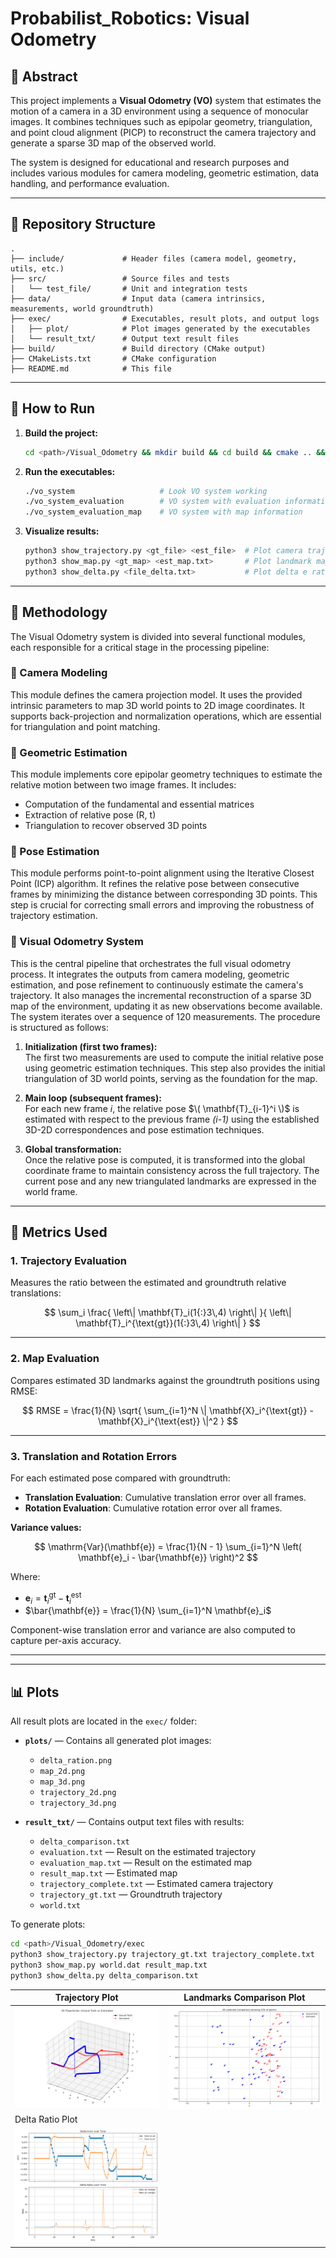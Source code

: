 # Probabilist_Robotics: Visual Odometry 

## 🧠 Abstract

This project implements a **Visual Odometry (VO)** system that estimates the motion of a camera in a 3D environment using a sequence of monocular images. It combines techniques such as epipolar geometry, triangulation, and point cloud alignment (PICP) to reconstruct the camera trajectory and generate a sparse 3D map of the observed world.

The system is designed for educational and research purposes and includes various modules for camera modeling, geometric estimation, data handling, and performance evaluation.

---

## 📁 Repository Structure

```
.
├── include/             # Header files (camera model, geometry, utils, etc.)
├── src/                 # Source files and tests
│   └── test_file/       # Unit and integration tests
├── data/                # Input data (camera intrinsics, measurements, world groundtruth)
├── exec/                # Executables, result plots, and output logs
│   ├── plot/            # Plot images generated by the executables
│   └── result_txt/      # Output text result files
├── build/               # Build directory (CMake output)
├── CMakeLists.txt       # CMake configuration
├── README.md            # This file
```

---

## 🚀 How to Run

1. **Build the project:**
   ```bash
   cd <path>/Visual_Odometry && mkdir build && cd build && cmake .. && make && cd../exec
   ```

2. **Run the executables:**
   ```bash
   ./vo_system                   # Look VO system working
   ./vo_system_evaluation        # VO system with evaluation information
   ./vo_system_evaluation_map    # VO system with map information
   ```

3. **Visualize results:**
   ```bash
   python3 show_trajectory.py <gt_file> <est_file>  # Plot camera trajectory
   python3 show_map.py <gt_map> <est_map.txt>       # Plot landmark map
   python3 show_delta.py <file_delta.txt>           # Plot delta e ratio
   ```
---
## 🧪 Methodology

The Visual Odometry system is divided into several functional modules, each responsible for a critical stage in the processing pipeline:

### 🔧 Camera Modeling  
This module defines the camera projection model. It uses the provided intrinsic parameters to map 3D world points to 2D image coordinates. It supports back-projection and normalization operations, which are essential for triangulation and point matching.

### 📐 Geometric Estimation  
This module implements core epipolar geometry techniques to estimate the relative motion between two image frames. It includes:
- Computation of the fundamental and essential matrices  
- Extraction of relative pose (R, t)  
- Triangulation to recover observed 3D points  

### 🔄 Pose Estimation  
This module performs point-to-point alignment using the Iterative Closest Point (ICP) algorithm. It refines the relative pose between consecutive frames by minimizing the distance between corresponding 3D points. This step is crucial for correcting small errors and improving the robustness of trajectory estimation.

### 🎥 Visual Odometry System  
This is the central pipeline that orchestrates the full visual odometry process. It integrates the outputs from camera modeling, geometric estimation, and pose refinement to continuously estimate the camera's trajectory. It also manages the incremental reconstruction of a sparse 3D map of the environment, updating it as new observations become available.
The system iterates over a sequence of 120 measurements. The procedure is structured as follows:

1. **Initialization (first two frames):**  
   The first two measurements are used to compute the initial relative pose using geometric estimation techniques. This step also provides the initial triangulation of 3D world points, serving as the foundation for the map.

2. **Main loop (subsequent frames):**  
   For each new frame *i*, the relative pose $\( \mathbf{T}_{i-1}^i \)$ is estimated with respect to the previous frame *(i-1)* using the established 3D-2D correspondences and pose estimation techniques.

3. **Global transformation:**  
   Once the relative pose is computed, it is transformed into the global coordinate frame to maintain consistency across the full trajectory. The current pose and any new triangulated landmarks are expressed in the world frame.

---

## 📏 Metrics Used

### 1. **Trajectory Evaluation**  
Measures the ratio between the estimated and groundtruth relative translations:

$$
\sum_i \frac{ \left\| \mathbf{T}_i(1{:}3\,4) \right\| }{ \left\| \mathbf{T}_i^{\text{gt}}(1{:}3\,4) \right\| }
$$

---

### 2. **Map Evaluation**  
Compares estimated 3D landmarks against the groundtruth positions using RMSE:

$$
RMSE = \frac{1}{N} \sqrt{ \sum_{i=1}^N \| \mathbf{X}_i^{\text{gt}} - \mathbf{X}_i^{\text{est}} \|^2 }
$$

---

### 3. **Translation and Rotation Errors**

For each estimated pose compared with groundtruth:

- **Translation Evaluation**: Cumulative translation error over all frames.  
- **Rotation Evaluation**: Cumulative rotation error over all frames.

**Variance values:**

$$
\mathrm{Var}(\mathbf{e}) = \frac{1}{N - 1} \sum_{i=1}^N \left( \mathbf{e}_i - \bar{\mathbf{e}} \right)^2
$$

Where:
- $\mathbf{e}_i = \mathbf{t}_i^{\text{gt}} - \mathbf{t}_i^{\text{est}}$
- $\bar{\mathbf{e}} = \frac{1}{N} \sum_{i=1}^N \mathbf{e}_i$

Component-wise translation error and variance are also computed to capture per-axis accuracy.

---


---

## 📊 Plots

All result plots are located in the `exec/` folder:

- **`plots/`** — Contains all generated plot images:
  - `delta_ration.png`
  - `map_2d.png`
  - `map_3d.png`
  - `trajectory_2d.png`
  - `trajectory_3d.png`

- **`result_txt/`** — Contains output text files with results:
  - `delta_comparison.txt`
  - `evaluation.txt` — Result on the estimated trajectory
  - `evaluation_map.txt` — Result on the estimated map
  - `result_map.txt` — Estimated map
  - `trajectory_complete.txt` — Estimated camera trajectory
  - `trajectory_gt.txt` — Groundtruth trajectory
  - `world.txt`

To generate plots:
```bash
cd <path>/Visual_Odometry/exec
python3 show_trajectory.py trajectory_gt.txt trajectory_complete.txt
python3 show_map.py world.dat result_map.txt
python3 show_delta.py delta_comparison.txt
```

| Trajectory Plot                                 | Landmarks Comparison Plot    |
|-------------------------------------------------|-----------------------------------------------|
| ![Trajectory](exec/plots/trajectory_2d.png)     | ![Landmarks](exec/plots/map_2d.png)            |
| Delta Ratio Plot                           |                              |
| ![Delta Ratio](exec/plots/delta_ratio.png)    |                              |



